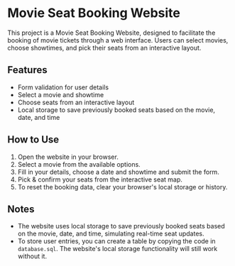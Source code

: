 # Movie Seat Booking Website

This project is a Movie Seat Booking Website, designed to facilitate the booking of movie tickets through a web interface. Users can select movies, choose showtimes, and pick their seats from an interactive layout.

## Features
- Form validation for user details
- Select a movie and showtime
- Choose seats from an interactive layout
- Local storage to save previously booked seats based on the movie, date, and time

## How to Use
1. Open the website in your browser.
2. Select a movie from the available options.
3. Fill in your details, choose a date and showtime and submit the form.
4. Pick & confirm your seats from the interactive seat map.
5. To reset the booking data, clear your browser's local storage or history.

## Notes
- The website uses local storage to save previously booked seats based on the movie, date, and time, simulating real-time seat updates.
- To store user entries, you can create a table by copying the code in `database.sql`. The website's local storage functionality will still work without it.
